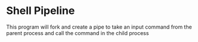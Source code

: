 # Shell Pipeline
This program will fork and create a pipe to take an input command from the parent process and call the command in the child process
